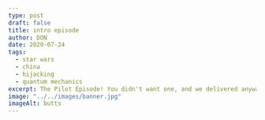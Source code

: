 ```yaml
---
type: post
draft: false
title: intro episode
author: DON
date: 2020-07-24
tags:
  - star wars
  - china
  - hijacking
  - quantum mechanics
excerpt: The Pilot Episode! You didn't want one, and we delivered anyways! You can skip over this one, but if you're here to write about us for our wikipedia page it's probably best to get your information from the beginning.
image: "../../images/banner.jpg"
imageAlt: butts
---
```

